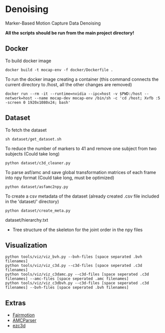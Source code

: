 # Denoising
Marker-Based Motion Capture Data Denoising

**All the scripts should be run from the main project directory!**

## Docker

To build docker image
```
docker build -t mocap-env -f docker/Dockerfile .
```

To run the docker image creating a container (this command connects the current directory to /host, all the other changes are removed)
```
docker run --rm -it --runtime=nvidia --ipc=host -v $PWD:/host --network=host --name mocap-dev mocap-env /bin/sh -c 'cd /host; Xvfb :5 -screen 0 1920x1080x24; bash'
```

## Dataset

To fetch the dataset
```
sh dataset/get_dataset.sh
```

To reduce the number of markers to 41 and remove one subject from two subjects (Could take long)
```
python dataset/c3d_cleaner.py
```

To parse asf/amc and save global transformation matrices of each frame into npy format (Could take long, must be optimized)
```
python dataset/asfamc2npy.py
```

To create a csv metadata of the dataset (already created .csv file included in the 'dataset/' directory)
```
python dataset/create_meta.py
```

dataset/hierarchy.txt
- Tree structure of the skeleton for the joint order in the npy files

## Visualization
```
python tools/viz/viz_bvh.py --bvh-files [space separated .bvh filenames]
python tools/viz/viz_c3d.py --c3d-files [space seperated .c3d filenames]
python tools/viz/viz_c3damc.py --c3d-files [space seperated .c3d filenames] --amc-files [space seperated .amc filenames]
python tools/viz/viz_c3dbvh.py --c3d-files [space seperated .c3d filenames] --bvh-files [space seperated .bvh filenames]
```

## Extras
- [Fairmotion](https://github.com/facebookresearch/fairmotion)
- [AMCParser](https://github.com/CalciferZh/AMCParser)
- [ezc3d](https://github.com/pyomeca/ezc3d)
